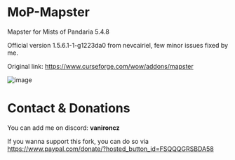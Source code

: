 # MoP-Mapster
Mapster for Mists of Pandaria 5.4.8

Official version 1.5.6.1-1-g1223da0 from nevcairiel, few minor issues fixed by me.

Original link: https://www.curseforge.com/wow/addons/mapster

![image](https://user-images.githubusercontent.com/17107410/148568075-c8a1ac3c-0fe3-4734-9876-f57862b2fdd1.png)

# Contact & Donations
You can add me on discord: **vanironcz**

If you wanna support this fork, you can do so via https://www.paypal.com/donate/?hosted_button_id=FSQQQGRSBDA58
